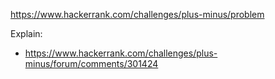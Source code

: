 https://www.hackerrank.com/challenges/plus-minus/problem

Explain:
- https://www.hackerrank.com/challenges/plus-minus/forum/comments/301424
